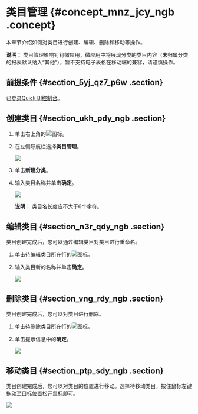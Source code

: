 # 类目管理 {#concept_mnz_jcy_ngb .concept}

本章节介绍如何对类目进行创建、编辑、删除和移动等操作。

**说明：** 类目管理影响钉钉微应用，微应用中将展现分类的类目内容（未归属分类的报表默认纳入“其他”），暂不支持电子表格在移动端的兼容，请谨慎操作。

## 前提条件 {#section_5yj_qz7_p6w .section}

已[登录Quick BI控制台](https://account.aliyun.com/login/mixlogin.htm?)。

## 创建类目 {#section_ukh_pdy_ngb .section}

1.  单击右上角的![](http://static-aliyun-doc.oss-cn-hangzhou.aliyuncs.com/assets/img/117412/156809763858693_zh-CN.png)图标。
2.  在左侧导航栏选择**类目管理**。

    ![](http://static-aliyun-doc.oss-cn-hangzhou.aliyuncs.com/assets/img/117412/156809763837916_zh-CN.png)

3.  单击**新建分类**。
4.  输入类目名称并单击**确定**。

    ![](http://static-aliyun-doc.oss-cn-hangzhou.aliyuncs.com/assets/img/117412/156809763837917_zh-CN.png)

    **说明：** 类目名长度应不大于6个字符。


## 编辑类目 {#section_n3r_qdy_ngb .section}

类目创建完成后，您可以通过编辑类目对类目进行重命名。

1.  单击待编辑类目所在行的![](http://static-aliyun-doc.oss-cn-hangzhou.aliyuncs.com/assets/img/117412/156809763858695_zh-CN.png)图标。
2.  输入类目新的名称并单击**确定**。

    ![](http://static-aliyun-doc.oss-cn-hangzhou.aliyuncs.com/assets/img/117412/156809763837922_zh-CN.png)


## 删除类目 {#section_vng_rdy_ngb .section}

类目创建完成后，您可以对类目进行删除。

1.  单击待删除类目所在行的![](http://static-aliyun-doc.oss-cn-hangzhou.aliyuncs.com/assets/img/117412/156809763858696_zh-CN.png)图标。
2.  单击提示信息中的**确定**。

    ![](http://static-aliyun-doc.oss-cn-hangzhou.aliyuncs.com/assets/img/117412/156809763837925_zh-CN.png)


## 移动类目 {#section_ptp_sdy_ngb .section}

类目创建完成后，您可以对类目的位置进行移动。选择待移动类目，按住鼠标左键拖动至目标位置松开鼠标即可。

![](http://static-aliyun-doc.oss-cn-hangzhou.aliyuncs.com/assets/img/117412/156809763837926_zh-CN.png)

